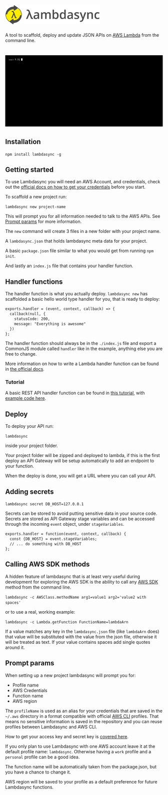 # ![Lambdasync logo](logo.png?raw=true "Lambdasync logo")

A tool to scaffold, deploy and update JSON APIs on [AWS Lambda](https://aws.amazon.com/lambda/details/) from the command line.

# ![Demo](demo.gif?raw=true "Usage demo")

## Installation

`npm install lambdasync -g`


## Getting started

To use Lambdasync you will need an AWS Account, and credentials, check out the [official docs on how to get your credentials](http://goo.gl/aMbXsg) before you start.

To scaffold a new project run:

`lambdasync new project-name`

This will prompt you for all information needed to talk to the AWS APIs. See [Prompt params](#prompt) for more information.

 The `new` command will create 3 files in a new folder with your project name.

 A `lambdasync.json` that holds lambdasync meta data for your project.

 A basic `package.json` file similar to what you would get from running `npm init`.

 And lastly an `index.js` file that contains your handler function.


## Handler functions

The handler function is what you actually deploy. `lambdasync new` has scaffolded a basic hello world type handler for you, that is ready to deploy:

```
exports.handler = (event, context, callback) => {
  callback(null, {
    statusCode: 200,
    message: "Everything is awesome"
  })
};
```

The handler function should always be in the `./index.js` file and export a CommonJS module called `handler` like in the example, anything else you are free to change.

More information on how to write a Lambda handler function can be found in [the official docs](http://docs.aws.amazon.com/lambda/latest/dg/nodejs-prog-model-handler.html).

### Tutorial
A basic REST API handler function can be found in [this tutorial](http://fredrik.anderzon.se/2016/11/25/create-a-rest-api-on-aws-lambda-using-lambdasync/), with [example code here](https://github.com/fanderzon/lambdasync-example).

## Deploy

To deploy your API run:

`lambdasync`

inside your project folder.

Your project folder will be zipped and deployed to lambda, if this is the first deploy an API Gateway will be setup automatically to add an endpoint to your function.

When the deploy is done, you will get a URL where you can call your API.


## Adding secrets

`lambdasync secret DB_HOST=127.0.0.1`

Secrets can be stored to avoid putting sensitive data in your source code. Secrets are stored as API Gateway stage variables and can be accessed through the incoming `event` object, under `stageVariables`.

```
exports.handler = function(event, context, callback) {
  const {DB_HOST} = event.stageVariables;
  // ... do something with DB_HOST
};
```

## Calling AWS SDK methods
A hidden feature of lambdasync that is at least very useful during development for exploring the AWS SDK is the ability to call any [AWS SDK](http://docs.aws.amazon.com/AWSJavaScriptSDK/latest/index.html) method from the command line.

`lambdasync -c AWSClass.methodName arg1=value1 arg2='value2 with spaces'`

or to use a real, working example:

`lambdasync -c Lambda.getFunction FunctionName=lambdaArn`

If a value matches any key in the `lambdasync.json` file (like `lambdaArn` does) that value will be substituted with the value from the json file, otherwise it will be treated as text. If your value contains spaces add single quotes around it.


## <a name="prompt"></a>Prompt params

When setting up a new project lambdasync will prompt you for:

* Profile name
* AWS Credentials
* Function name
* AWS region

The `profileName` is used as an alias for your credentials that are saved in the `~/.aws` directory in a format compatible with official [AWS CLI](https://aws.amazon.com/cli/) profiles. That means no sensitive information is saved in the repository and you can reuse profiles between Lambdasync and AWS CLI.

How to get your access key and secret key is [covered here](http://goo.gl/aMbXsg).

 If you only plan to use Lambdasync with one AWS account leave it at the default profile name: `lambdasync`. Otherwise having a `work` profile and a `personal` profile can be a good idea.

 The function name will be automatically taken from the package.json, but you have a chance to change it.

 AWS region will be saved to your profile as a default preference for future Lambdasync functions.
